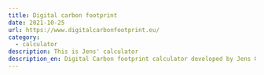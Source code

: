 ```yaml
---
title: Digital carbon footprint
date: 2021-10-25
url: https://www.digitalcarbonfootprint.eu/
category:
  - calculator
description: This is Jens' calculator
description_en: Digital Carbon footprint calculator developed by Jens Gröger
---
```

